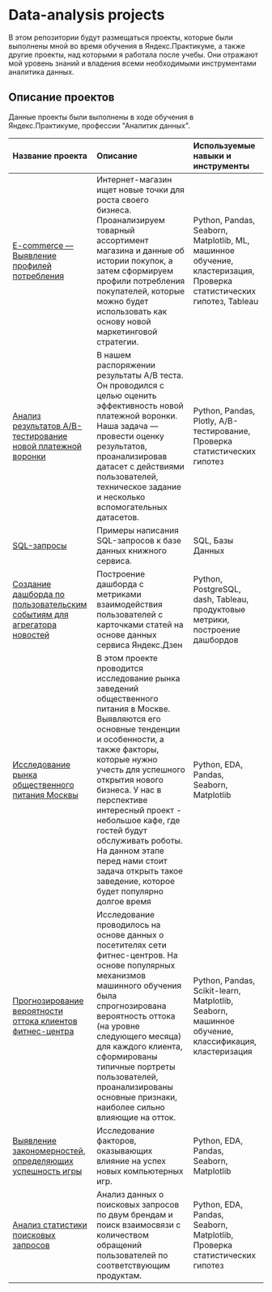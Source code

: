 # Data-analysis projects
В этом репозитории будут размещаться проекты, которые были выполнены мной во время обучения в Яндекс.Практикуме, а также другие проекты, над которыми я работала после учебы. Они отражают мой уровень знаний и владения всеми необходимыми инструментами аналитика данных.

## Описание проектов

Данные проекты были выполнены в ходе обучения в Яндекс.Практикуме, профессии "Аналитик данных".

| Название проекта | Описание | Используемые навыки и инструменты | 
| :---------------------- | :---------------------- | :---------------------- |
| [E-commerce — Выявление профилей потребления](e-commerce) | Интернет-магазин ищет новые точки для роста своего бизнеса. Проанализируем товарный ассортимент магазина и данные об истории покупок, а затем сформируем профили потребления покупателей, которые можно будет использовать как основу новой маркетинговой стратегии. | Python, Pandas, Seaborn, Matplotlib, ML, машинное обучение, кластеризация, Проверка статистических гипотез, Tableau |
[Анализ результатов A/B-тестирование новой платежной воронки](AB-test) | В нашем распоряжении результаты A/B теста. Он проводился с целью оценить эффективность новой платежной воронки. Наша задача — провести оценку результатов, проанализировав датасет с действиями пользователей, техническое задание и несколько вспомогательных датасетов. | Python, Pandas, Plotly, A/B-тестирование, Проверка статистических гипотез |
[SQL-запросы](SQL-запросы) | Примеры написания SQL-запросов к базе данных книжного сервиса. | SQL, Базы Данных |
[Создание дашборда по пользовательским событиям для агрегатора новостей](BI-Analytics) | Построение дашборда с метриками взаимодействия пользователей с карточками статей на основе данных сервиса Яндекс.Дзен | Python, PostgreSQL, dash, Tableau, продуктовые метрики, построение дашбордов |
[Исследование рынка общественного питания Москвы](moscow_restaurants) | В этом проекте проводится исследование рынка заведений общественного питания в Москве. Выявляются его основные тенденции и особенности, а также факторы, которые нужно учесть для успешного открытия нового бизнеса. У нас в перспективе интересный проект - небольшое кафе, где гостей будут обслуживать роботы. На данном этапе перед нами стоит задача открыть такое заведение, которое будет популярно долгое время| Python, EDA, Pandas, Seaborn, Matplotlib |
[Прогнозирование вероятности оттока клиентов фитнес-центра](ML-project) | Исследование проводилось на основе данных о посетителях сети фитнес-центров. На основе популярных механизмов машинного обучения была спрогнозирована вероятность оттока (на уровне следующего месяца) для каждого клиента, сформированы типичные портреты пользователей, проанализированы основные признаки, наиболее сильно влияющие на отток.| Python, Pandas, Scikit-learn, Matplotlib, Seaborn, машинное обучение, классификация, кластеризация |
[Выявление закономерностей, определяющих успешность игры](games) | Исследование факторов, оказывающих влияние на успех новых компьютерных игр.| Python, EDA, Pandas, Seaborn, Matplotlib  |
[Анализ статистики поисковых запросов](wordstat) | Анализ данных о поисковых запросов по двум брендам и поиск взаимосвязи с количеством обращений пользователей по соответствующим продуктам.| Python, EDA, Pandas, Seaborn, Matplotlib,  Проверка статистических гипотез  |





